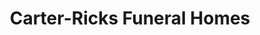 ---
title: "Carter-Ricks Funeral Homes"
url: /elsberry/carter-ricks-funeral-homes/
shop: funeral directors
---